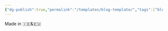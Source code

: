 ```yaml
---
{"dg-publish":true,"permalink":"/templates/blog-template/","tags":["blogged","refactored"],"created":"2025-08-30T08:45:06.952+01:00","updated":"2025-08-30T09:50:05.494+01:00"}
---
```




Made in 🇮🇪&🇪🇺